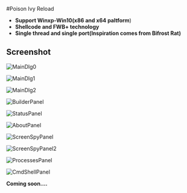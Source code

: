 #Poison Ivy Reload

* **Support Winxp-Win10(x86 and x64 paltform**)
* **Shellcode and FWB+ technology**
* **Single thread and single port(Inspiration comes from Bifrost Rat)**

## Screenshot

![MainDlg0](https://github.com/killeven/Poison-Ivy-Reload/blob/master/screenshot/Main.png)

![MainDlg1](https://github.com/killeven/Poison-Ivy-Reload/blob/master/screenshot/Main_1.png)

![MainDlg2](https://github.com/killeven/Poison-Ivy-Reload/blob/master/screenshot/Main_2.png)

![BuilderPanel](https://github.com/killeven/Poison-Ivy-Reload/blob/master/screenshot/Builder.png)

![StatusPanel](https://github.com/killeven/Poison-Ivy-Reload/blob/master/screenshot/Status.png)

![AboutPanel](https://github.com/killeven/Poison-Ivy-Reload/blob/master/screenshot/About.png)

![ScreenSpyPanel](https://github.com/killeven/Poison-Ivy-Reload/blob/master/screenshot/ScreenSpy_1.png)

![ScreenSpyPanel2](https://github.com/killeven/Poison-Ivy-Reload/blob/master/screenshot/ScreenSpy_2.png)

![ProcessesPanel](https://github.com/killeven/Poison-Ivy-Reload/blob/master/screenshot/Processes.png)

![CmdShellPanel](https://github.com/killeven/Poison-Ivy-Reload/blob/master/screenshot/CmdShell.png)

**Coming soon....**
